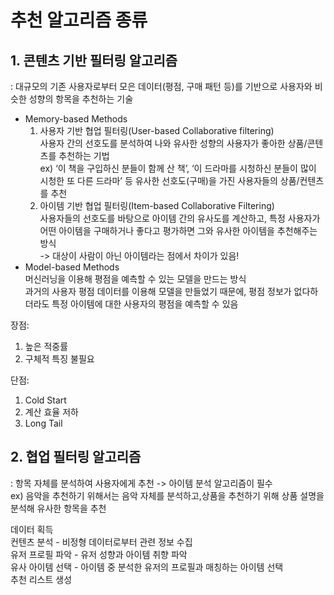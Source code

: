 # 추천 알고리즘 종류
## 1. 콘텐츠 기반 필터링 알고리즘  
: 대규모의 기존 사용자로부터 모은 데이터(평점, 구매 패턴 등)를 기반으로 사용자와 비슷한 성향의 항목을 추천하는 기술  

- Memory-based Methods  
  1) 사용자 기반 협업 필터링(User-based Collaborative filtering)  
    사용자 간의 선호도를 분석하여 나와 유사한 성향의 사용자가 좋아한 상품/콘텐츠를 추천하는 기법  
    ex) ‘이 책을 구입하신 분들이 함께 산 책’, ‘이 드라마를 시청하신 분들이 많이 시청한 또 다른 드라마’ 등 유사한 선호도(구매)을 가진 사용자들의 상품/컨텐츠를 추천  
  2) 아이템 기반 협업 필터링(Item-based Collaborative Filtering)  
  사용자들의 선호도를 바탕으로 아이템 간의 유사도를 계산하고, 특정 사용자가 어떤 아이템을 구매하거나 좋다고 평가하면 그와 유사한 아이템을 추천해주는 방식  
  -> 대상이 사람이 아닌 아이템라는 점에서 차이가 있음!    
- Model-based Methods  
  머신러닝을 이용해 평점을 예측할 수 있는 모델을 만드는 방식  
  과거의 사용자 평점 데이터를 이용해 모델을 만들었기 때문에, 평점 정보가 없다하더라도 특정 아이템에 대한 사용자의 평점을 예측할 수 있음  

장점:  

1. 높은 적중률  
2. 구체적 특징 불필요  

단점:  

1. Cold Start    
2. 계산 효율 저하   
3. Long Tail

## 2. 협업 필터링 알고리즘  
: 항목 자체를 분석하여 사용자에게 추천 -> 아이템 분석 알고리즘이 필수  
ex) 음악을 추천하기 위해서는 음악 자체를 분석하고,상품을 추천하기 위해 상품 설명을 분석해 유사한 항목을 추천  

  데이터 획득  
  컨텐츠 분석 - 비정형 데이터로부터 관련 정보 수집  
  유저 프로필 파악 - 유저 성향과 아이템 취향 파악  
  유사 아이템 선택 - 아이템 중 분석한 유저의 프로필과 매칭하는 아이템 선택  
  추천 리스트 생성  